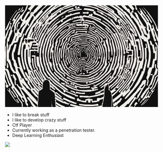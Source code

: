 ![Banner](img/Banner.png)

- I like to break stuff
- I like to develop crazy stuff
- Ctf Player
- Currently working as a penetration tester.
- Deep Learning Enthusiast

![](https://jarelisofmiami.files.wordpress.com/2020/05/img_4373.gif)
